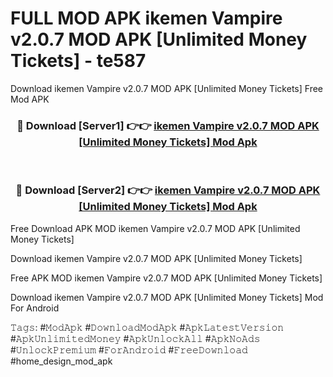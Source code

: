 # FULL MOD APK ikemen Vampire v2.0.7 MOD APK [Unlimited Money Tickets] - te587
Download ikemen Vampire v2.0.7 MOD APK [Unlimited Money Tickets] Free Mod APK

<div align="center">
<h3>🔴 Download [Server1] 👉👉 <a href="https://apk-comot.site?title=ikemen_Vampire_v2.0.7_MOD_APK_[Unlimited_Money_Tickets]">ikemen Vampire v2.0.7 MOD APK [Unlimited Money Tickets] Mod Apk</a></h3><br>

<h3>🔴 Download [Server2] 👉👉 <a href="https://apk-comot.site?title=ikemen_Vampire_v2.0.7_MOD_APK_[Unlimited_Money_Tickets]">ikemen Vampire v2.0.7 MOD APK [Unlimited Money Tickets] Mod Apk</a></h3>
</div>


Free Download APK MOD ikemen Vampire v2.0.7 MOD APK [Unlimited Money Tickets]

Download ikemen Vampire v2.0.7 MOD APK [Unlimited Money Tickets] 

Free APK MOD ikemen Vampire v2.0.7 MOD APK [Unlimited Money Tickets] 

Download ikemen Vampire v2.0.7 MOD APK [Unlimited Money Tickets] Mod For Android

𝚃𝚊𝚐𝚜: #𝙼𝚘𝚍𝙰𝚙𝚔 #𝙳𝚘𝚠𝚗𝚕𝚘𝚊𝚍𝙼𝚘𝚍𝙰𝚙𝚔 #𝙰𝚙𝚔𝙻𝚊𝚝𝚎𝚜𝚝𝚅𝚎𝚛𝚜𝚒𝚘𝚗 #𝙰𝚙𝚔𝚄𝚗𝚕𝚒𝚖𝚒𝚝𝚎𝚍𝙼𝚘𝚗𝚎𝚢 #𝙰𝚙𝚔𝚄𝚗𝚕𝚘𝚌𝚔𝙰𝚕𝚕 #𝙰𝚙𝚔𝙽𝚘𝙰𝚍𝚜 #𝚄𝚗𝚕𝚘𝚌𝚔𝙿𝚛𝚎𝚖𝚒𝚞𝚖 #𝙵𝚘𝚛𝙰𝚗𝚍𝚛𝚘𝚒𝚍 #𝙵𝚛𝚎𝚎𝙳𝚘𝚠𝚗𝚕𝚘𝚊𝚍 #home_design_mod_apk